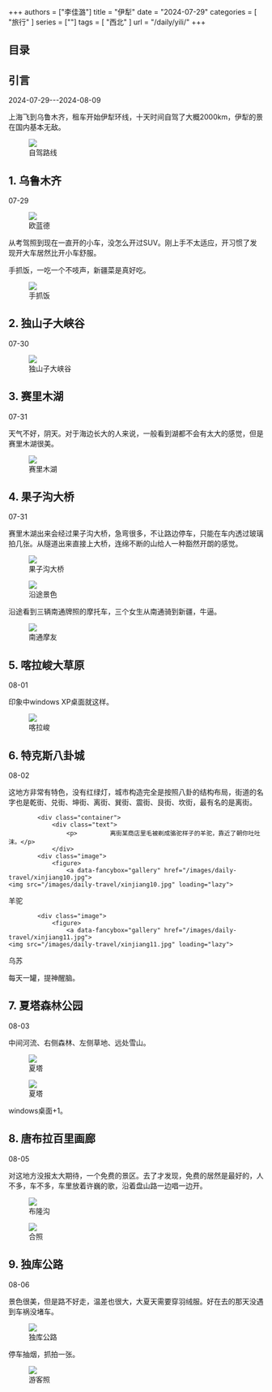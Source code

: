 +++
authors = ["李佳潞"]
title = "伊犁"
date = "2024-07-29"
categories = [
    "旅行"
]
series = [""]
tags = [
    "西北"
]
url = "/daily/yili/"
+++
<!DOCTYPE html>
<html lang="zh-CN">
<head>
    <meta charset="UTF-8">
    <meta name="viewport" content="width=device-width, initial-scale=1.0">
    <link rel="stylesheet" href="/assets/css/styles.css">
    <script src="/assets/js/toc.js"></script>    
</head>
<body>
    <article>
        <nav>
            <h2>目录</h2>
            <ul id="toc">
                <!-- 目录项会在这里动态生成 -->
            </ul>
        </nav>
        <section>
            <h2>引言</h2>
            <p>2024-07-29---2024-08-09</p>
            <p>         上海飞到乌鲁木齐，租车开始伊犁环线，十天时间自驾了大概2000km，伊犁的景在国内基本无敌。</p>
            <div class="container">
                <div class="image">
                    <figure>
                        <a data-fancybox="gallery" href="/images/daily-travel/xinjiang0.png">
    <img src="/images/daily-travel/xinjiang0.png" loading="lazy">
</a>
                        <figcaption>自驾路线</figcaption>
                    </figure>
                </div>
            </div>
        </section>
        <section>
            <h2>1. 乌鲁木齐</h2>
            <p>07-29 <i class="fas fa-sun"></i></p>
            <div class="container">
                <div class="image">
                    <figure>
                        <a data-fancybox="gallery" href="/images/daily-travel/xinjiang1.jpg">
    <img src="/images/daily-travel/xinjiang1.jpg" loading="lazy">
</a>
                        <figcaption>欧蓝德</figcaption>
                    </figure>
                </div>
                <div class="text">
                    <p>         从考驾照到现在一直开的小车，没怎么开过SUV。刚上手不太适应，开习惯了发现开大车居然比开小车舒服。</p>
                </div>
            </div>
            <p>         手抓饭，一吃一个不吱声，新疆菜是真好吃。</p>
            <div class="container">
                <div class="image">
                    <figure>
                        <a data-fancybox="gallery" href="/images/daily-travel/xinjiang2.jpg">
    <img src="/images/daily-travel/xinjiang2.jpg" loading="lazy">
</a>
                        <figcaption>手抓饭</figcaption>
                    </figure>
                </div>
            </div>
        </section>
        <section>
            <h2>2. 独山子大峡谷</h2>
            <p>07-30 <i class="fas fa-cloud"></i></p>
            <div class="container">
                <div class="image">
                    <figure>
                        <a data-fancybox="gallery" href="/images/daily-travel/xinjiang3.jpg">
    <img src="/images/daily-travel/xinjiang3.jpg" loading="lazy">
</a>
                        <figcaption>独山子大峡谷</figcaption>
                    </figure>
                </div>
            </div>
        </section>
        <section>
            <h2>3. 赛里木湖</h2>
            <p>07-31 <i class="fas fa-cloud"></i></p>
            <p>         天气不好，阴天。对于海边长大的人来说，一般看到湖都不会有太大的感觉，但是赛里木湖很美。</p>
            <div class="container">
                <div class="image">
                    <figure>
                        <a data-fancybox="gallery" href="/images/daily-travel/xinjiang4.jpg">
    <img src="/images/daily-travel/xinjiang4.jpg" loading="lazy">
</a>
                        <figcaption>赛里木湖</figcaption>
                    </figure>
                </div>
            </div>
        </section>
        <section>
            <h2>4. 果子沟大桥</h2>
            <p>07-31 <i class="fas fa-cloud"></i></p>
            <p>         赛里木湖出来会经过果子沟大桥，急弯很多，不让路边停车，只能在车内透过玻璃拍几张。从隧道出来直接上大桥，连绵不断的山给人一种豁然开朗的感觉。</p>
            <div class="container">
                <div class="image">
                    <figure>
                        <a data-fancybox="gallery" href="/images/daily-travel/xinjiang5.jpg">
    <img src="/images/daily-travel/xinjiang5.jpg" loading="lazy">
</a>
                        <figcaption>果子沟大桥</figcaption>
                    </figure>
                </div>
            </div>
            <div class="container">
                <div class="image">
                    <figure>
                        <a data-fancybox="gallery" href="/images/daily-travel/xinjiang6.jpg">
    <img src="/images/daily-travel/xinjiang6.jpg" loading="lazy">
</a>
                        <figcaption>沿途景色</figcaption>
                    </figure>
                </div>
            </div>
            <div class="container">
                <div class="text">
                    <p>         沿途看到三辆南通牌照的摩托车，三个女生从南通骑到新疆，牛逼。</p>
                </div>
                <div class="image">
                    <figure>
                        <a data-fancybox="gallery" href="/images/daily-travel/xinjiang7.jpg">
    <img src="/images/daily-travel/xinjiang7.jpg" loading="lazy">
</a>
                        <figcaption>南通摩友</figcaption>
                    </figure>
                </div>
            </div>
        </section>
        <section>
            <h2>5. 喀拉峻大草原</h2>
            <p>08-01 <i class="fas fa-sun"></i></p>
            <p>         印象中windows XP桌面就这样。</p>
            <div class="container">
                <div class="image">
                    <figure>
                        <a data-fancybox="gallery" href="/images/daily-travel/xinjiang8.jpg">
    <img src="/images/daily-travel/xinjiang8.jpg" loading="lazy">
</a>
                        <figcaption>喀拉峻</figcaption>
                    </figure>
                </div>
            </div>
        </section>
        <section>
            <h2>6. 特克斯八卦城</h2>
            <p>08-02 <i class="fas fa-sun"></i></p>
            <p>         这地方非常有特色，没有红绿灯，城市构造完全是按照八卦的结构布局，街道的名字也是乾街、兑街、坤街、离街、巽街、震街、艮街、坎街，最有名的是离街。</p>
            
            <div class="container">
                <div class="text">
                    <p>         离街某商店里毛被剃成骆驼样子的羊驼，靠近了朝你吐吐沫。</p>
                </div>
            <div class="image">
                <figure>
                    <a data-fancybox="gallery" href="/images/daily-travel/xinjiang10.jpg">
    <img src="/images/daily-travel/xinjiang10.jpg" loading="lazy">
</a>
                    <figcaption>羊驼</figcaption>
                </figure>
            </div>
        </div>
        <div class="container">
      
            <div class="image">
                <figure>
                    <a data-fancybox="gallery" href="/images/daily-travel/xinjiang11.jpg">
    <img src="/images/daily-travel/xinjiang11.jpg" loading="lazy">
</a>
                    <figcaption>乌苏</figcaption>
                </figure>
            </div>
            <div class="text">
                <p>         每天一罐，提神醒脑。</p>
            </div>
        </div>
        </section>
        <section>
            <h2>7. 夏塔森林公园</h2>
            <p>08-03 <i class="fas fa-sun"></i></p>
            <div class="container">
                <div class="text">
                    <p>         中间河流、右侧森林、左侧草地、远处雪山。</p>
                </div>
                <div class="image">
                    <figure>
                        <a data-fancybox="gallery" href="/images/daily-travel/xinjiang12.jpg">
    <img src="/images/daily-travel/xinjiang12.jpg" loading="lazy">
</a>
                        <figcaption>夏塔</figcaption>
                    </figure>
                </div>
            </div>
            <div class="container">
                <div class="image">
                    <figure>
                        <a data-fancybox="gallery" href="/images/daily-travel/xinjiang13.jpg">
    <img src="/images/daily-travel/xinjiang13.jpg" loading="lazy">
</a>
                        <figcaption>夏塔</figcaption>
                    </figure>
                </div>
                <div class="text">
                    <p>         windows桌面+1。</p>
                </div>
            </div>
        </section>
        <section>
            <h2>8. 唐布拉百里画廊</h2>
            <p>08-05 <i class="fas fa-sun"></i></p>
            <p>         对这地方没报太大期待，一个免费的景区。去了才发现，免费的居然是最好的，人不多，车不多，车里放着许巍的歌，沿着盘山路一边唱一边开。</p>
            <div class="container">
                <div class="image">
                    <figure>
                        <a data-fancybox="gallery" href="/images/daily-travel/xinjiang14.jpg">
    <img src="/images/daily-travel/xinjiang14.jpg" loading="lazy">
</a>
                        <figcaption>布隆沟</figcaption>
                    </figure>
                </div>
            </div>
            <div class="container">
                <div class="image">
                    <figure>
                        <a data-fancybox="gallery" href="/images/daily-travel/xinjiang15.jpg">
    <img src="/images/daily-travel/xinjiang15.jpg" loading="lazy">
</a>
                        <figcaption>合照</figcaption>
                    </figure>
                </div>
            </div>
        </section>
        <section>
            <h2>9. 独库公路</h2>
            <p>08-06 <i class="fas fa-cloud"></i></p>
            <p>         景色很美，但是路不好走，温差也很大，大夏天需要穿羽绒服。好在去的那天没遇到车祸没堵车。</p>
            <div class="container">
                <div class="image">
                    <figure>
                        <a data-fancybox="gallery" href="/images/daily-travel/xinjiang16.jpg">
    <img src="/images/daily-travel/xinjiang16.jpg" loading="lazy">
</a>
                        <figcaption>独库公路</figcaption>
                    </figure>
                </div>
            </div>
            <p>         停车抽烟，抓拍一张。</p>
            <div class="container">
                <div class="image">
                    <figure>
                        <a data-fancybox="gallery" href="/images/daily-travel/xinjiang17.jpg">
    <img src="/images/daily-travel/xinjiang17.jpg" loading="lazy">
</a>
                        <figcaption>游客照</figcaption>
                    </figure>
                </div>
            </div>
        </section>
    </article>
</body>
</html>
